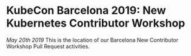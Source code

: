 # KubeCon Barcelona 2019: New Kubernetes Contributor Workshop
_May 20th 2019_
This is the location of our Barcelona New Contributor Workshop Pull Request activities.


